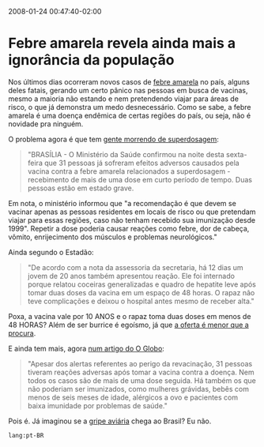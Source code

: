 2008-01-24 00:47:40-02:00
# Febre amarela revela ainda mais a ignorância da população

Nos últimos dias ocorreram novos casos de [febre amarela](http://pt.wikipedia.org/wiki/Febre_amarela) no país, alguns deles fatais, gerando um certo pânico nas pessoas em busca de vacinas, mesmo a maioria não estando e nem pretendendo viajar para áreas de risco, o que já demonstra um medo desnecessário. Como se sabe, a febre amarela é uma doença endêmica de certas regiões do país, ou seja, não é novidade pra ninguém.

O problema agora é que tem [gente morrendo de superdosagem](http://www.estadao.com.br/vidae/not_vid111647,0.htm):

> "BRASÍLIA - O Ministério da Saúde confirmou na noite desta sexta-feira que 31 pessoas já sofreram efeitos adversos causados pela vacina contra a febre amarela relacionados a superdosagem - recebimento de mais de uma dose em curto período de tempo. Duas pessoas estão em estado grave.

Em nota, o ministério informou que "a recomendação é que devem se vacinar apenas as pessoas residentes em locais de risco ou que pretendam viajar para essas regiões, caso não tenham recebido sua imunização desde 1999". Repetir a dose poderia causar reações como febre, dor de cabeça, vômito, enrijecimento dos músculos e problemas neurológicos."

Ainda segundo o Estadão:

> "De acordo com a nota da assessoria da secretaria, há 12 dias um jovem de 20 anos também apresentou reação. Ele foi internado porque relatou coceiras generalizadas e quadro de hepatite leve após tomar duas doses da vacina em um espaço de 48 horas. O rapaz não teve complicações e deixou o hospital antes mesmo de receber alta."

Poxa, a vacina vale por 10 ANOS e o rapaz toma duas doses em menos de 48 HORAS? Além de ser burrice é egoísmo, já que [a oferta é menor que a procura](http://www.estadao.com.br/geral/not_ger111076,0.htm).

E ainda tem mais, agora [num artigo do O Globo](http://oglobo.globo.com/pais/mat/2008/01/23/confirmada_nona_morte_por_febre_amarela_no_brasil_este_ano-328165546.asp):

> "Apesar dos alertas referentes ao perigo da revacinação, 31 pessoas tiveram reações adversas após tomar a vacina contra a doença. Nem todos os casos são de mais de uma dose seguida. Há também os que não poderiam ser imunizados, como mulheres grávidas, bebês com menos de seis meses de idade, alérgicos a ovo e pacientes com baixa imunidade por problemas de saúde."

Pois é. Já imaginou se a [gripe aviária](http://pt.wikipedia.org/wiki/Gripe_aviária) chega ao Brasil? Eu não.

`lang:pt-BR`
